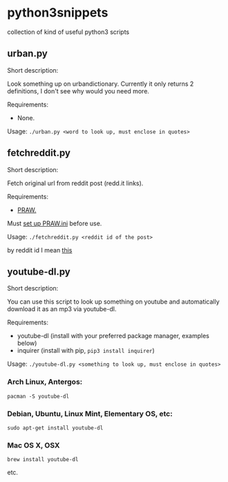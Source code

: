 # python3snippets
collection of kind of useful python3 scripts 

## urban.py

Short description:

Look something up on urbandictionary. Currently it only returns 2 definitions, I don't see why would you need more.

Requirements: 

- None.

Usage: `./urban.py <word to look up, must enclose in quotes>`

## fetchreddit.py

Short description:

Fetch original url from reddit post (redd.it links). 

Requirements:

- [PRAW.](http://praw.readthedocs.io/en/latest/getting_started/installation.html)

Must [set up PRAW.ini](https://praw.readthedocs.io/en/v3.6.2/pages/configuration_files.html) before use. 

Usage: `./fetchreddit.py <reddit id of the post>`

by reddit id I mean [this](https://puu.sh/AlEun/157c7ee5f1.png)

## youtube-dl.py

Short description:

You can use this script to look up something on youtube and automatically download it as an mp3 via youtube-dl.

Requirements:

- youtube-dl (install with your preferred package manager, examples below)
- inquirer (install with pip, `pip3 install inquirer`)

Usage: `./youtube-dl.py <something to look up, must enclose in quotes>`

### Arch Linux, Antergos:
```
pacman -S youtube-dl
```

### Debian, Ubuntu, Linux Mint, Elementary OS, etc:
```
sudo apt-get install youtube-dl
```

### Mac OS X, OSX
```
brew install youtube-dl
```

etc.
